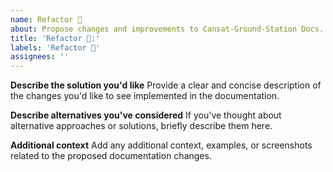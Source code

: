 ```yaml
---
name: Refactor 🔀
about: Propose changes and improvements to Cansat-Ground-Station Docs.
title: 'Refactor 🔀:'
labels: 'Refactor 🔀'
assignees: ''
---
```


**Describe the solution you'd like**
Provide a clear and concise description of the changes you'd like to see implemented in the documentation.

**Describe alternatives you've considered**
If you've thought about alternative approaches or solutions, briefly describe them here.

**Additional context**
Add any additional context, examples, or screenshots related to the proposed documentation changes.